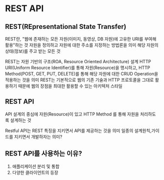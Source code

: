 # REST API
## REST(REpresentational State Transfer)

REST란, "웹에 존재하는 모든 자원(이미지, 동영상, DB 자원)에 고유한 URI를 부여해 활용"하는 것
자원을 정의하고 자원에 대한 주소를 지정하는 방법론을 의미
해당 자원의 상태(정보)를 주고 받는 모든 것

REST는 자원 기반의 구조(ROA, Resource Oriented Architecture) 설계
HTTP URI(Uniform Resource Identifier)를 통해 자원(Resource)을 명시하고, HTTP Method(POST, GET, PUT, DELETE)를 통해 해당 자원에 대한 CRUD Operation을 적용하는 것을 의미
REST는 기본적으로 웹의 기존 기술과 HTTP 프로토콜을 그대로 활용하기 때문에 웹의 장점을 최대한 활용할 수 있는 아키텍처 스타일

## REST API
API 설계의 중심에 자원(Resource)이 있고 HTTP Method 를 통해 자원을 처리하도록 설계하는 것

Restful API는 REST 특징을 지키면서 API를 제공하는 것을 의미
일종의 설계원칙,가이드를 지키면서 개발하자는 의미?

## REST API를 사용하는 이유?

1. 애플리케이션 분리 및 통합
2. 다양한 클라이언트의 등장




